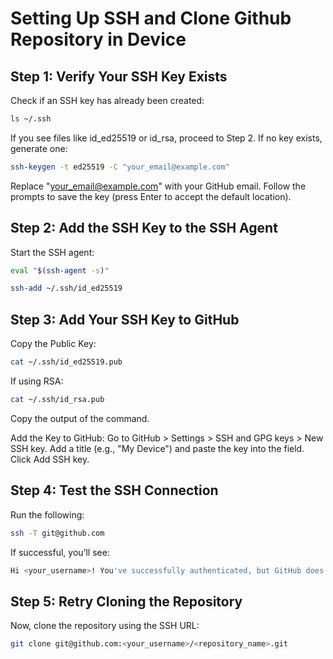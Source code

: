 # Setting Up SSH and Clone Github Repository in Device

## Step 1: Verify Your SSH Key Exists
Check if an SSH key has already been created:

```bash
ls ~/.ssh
```

If you see files like id_ed25519 or id_rsa, proceed to Step 2.
If no key exists, generate one:

```bash
ssh-keygen -t ed25519 -C "your_email@example.com"
```

Replace "your_email@example.com" with your GitHub email.
Follow the prompts to save the key (press Enter to accept the default location).

## Step 2: Add the SSH Key to the SSH Agent
Start the SSH agent:

```bash
eval "$(ssh-agent -s)"
```

```bash
ssh-add ~/.ssh/id_ed25519
```

## Step 3: Add Your SSH Key to GitHub
Copy the Public Key:

```bash
cat ~/.ssh/id_ed25519.pub
```

If using RSA:
```bash
cat ~/.ssh/id_rsa.pub
```
Copy the output of the command.

Add the Key to GitHub:
Go to GitHub > Settings > SSH and GPG keys > New SSH key.
Add a title (e.g., "My Device") and paste the key into the field.
Click Add SSH key.

## Step 4: Test the SSH Connection
Run the following:

```bash
ssh -T git@github.com
```
If successful, you’ll see:

```bash
Hi <your_username>! You've successfully authenticated, but GitHub does not provide shell access.
```

## Step 5: Retry Cloning the Repository
Now, clone the repository using the SSH URL:

```bash
git clone git@github.com:<your_username>/<repository_name>.git
```
